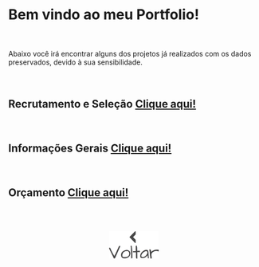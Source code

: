 
# Bem vindo ao meu Portfolio!
<br><br>
Abaixo você irá encontrar alguns dos projetos já realizados com os dados preservados, devido à sua sensibilidade.
<br><br><br>
## Recrutamento e Seleção <a href="https://gabrielteixeira2004.github.io/Gabriel-Portfolio/RS">Clique aqui!</a>
<br>


## Informações Gerais <a href="https://gabrielteixeira2004.github.io/Gabriel-Portfolio/Informacoes_Gerais">Clique aqui!</a>
<br>


## Orçamento <a href="https://gabrielteixeira2004.github.io/Gabriel-Portfolio/Orcamento">Clique aqui!</a>
<br><br>


<p align="center">  
  <a href="https://gabrielteixeira2004.github.io/Gabriel-Portfolio"><img src="images/Voltar.png" width="20%" alt="Voltar"></a>   
</p>                      
